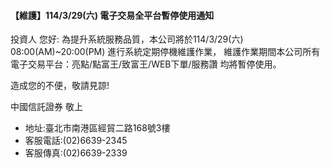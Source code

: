 #### 【維護】114/3/29(六) 電子交易全平台暫停使用通知

投資人 您好:
為提升系統服務品質，本公司將於114/3/29(六) 08:00(AM)~20:00(PM) 進行系統定期停機維護作業， 維護作業期間本公司所有電子交易平台：亮點/點富王/致富王/WEB下單/服務讚 均將暫停使用。

造成您的不便，敬請見諒!

中國信託證券 敬上

* 地址:臺北市南港區經貿二路168號3樓
* 客服電話:(02)6639-2345
* 客服傳真:(02)6639-2339
